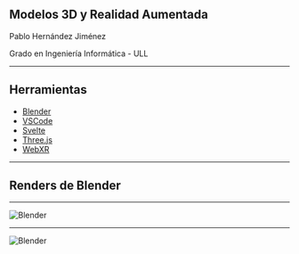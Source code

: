 
## Modelos 3D y Realidad Aumentada

Pablo Hernández Jiménez

Grado en Ingeniería Informática - ULL

---

## Herramientas

- [Blender](https://www.blender.org/)
- [VSCode](https://code.visualstudio.com/)
- [Svelte](https://svelte.dev/)
- [Three.js](https://threejs.org/)
- [WebXR](https://developer.mozilla.org/en-US/docs/Web/API/WebXR_Device_API)

---

## Renders de Blender

---

![Blender](/images/ramsden-close-render.png)

---

![Blender](/images/ramsden-wide-render.png)


